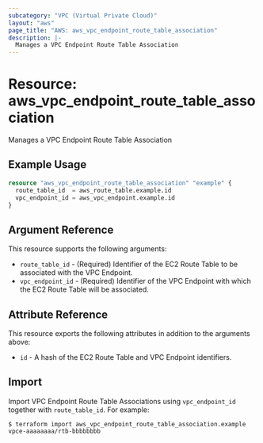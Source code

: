 ```yaml
---
subcategory: "VPC (Virtual Private Cloud)"
layout: "aws"
page_title: "AWS: aws_vpc_endpoint_route_table_association"
description: |-
  Manages a VPC Endpoint Route Table Association
---
```


# Resource: aws_vpc_endpoint_route_table_association

Manages a VPC Endpoint Route Table Association

## Example Usage

```terraform
resource "aws_vpc_endpoint_route_table_association" "example" {
  route_table_id  = aws_route_table.example.id
  vpc_endpoint_id = aws_vpc_endpoint.example.id
}
```

## Argument Reference

This resource supports the following arguments:

* `route_table_id` - (Required) Identifier of the EC2 Route Table to be associated with the VPC Endpoint.
* `vpc_endpoint_id` - (Required) Identifier of the VPC Endpoint with which the EC2 Route Table will be associated.

## Attribute Reference

This resource exports the following attributes in addition to the arguments above:

* `id` - A hash of the EC2 Route Table and VPC Endpoint identifiers.

## Import

Import VPC Endpoint Route Table Associations using `vpc_endpoint_id` together with `route_table_id`. For example:

```
$ terraform import aws_vpc_endpoint_route_table_association.example vpce-aaaaaaaa/rtb-bbbbbbbb
```
